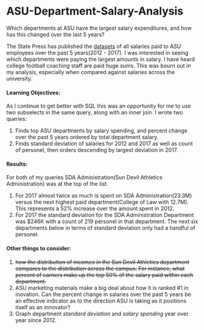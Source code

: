 # ASU-Department-Salary-Analysis
Which departments at ASU have the largest salary expenditures, and how has this changed over the last 5 years?

The State Press has published the [datasets](http://www.statepress.com/article/2017/04/spinvestigative-salary-database) of all salaries paid to ASU employees over the past 5 years(2012 - 2017).  I was interested in seeing which departments were paying the largest amounts in salary.  I have heard college football coaching staff are paid huge sums.  This was bourn out in my analysis, especially when compared against salaries across the university.

#### Learning Objectives:
As I continue to get better with SQL this was an opportunity for me to use two subselects in the same query, along with an inner join.  I wrote two queries:
1. Finds top ASU departments by salary spending, and percent change over the past 5 years ordered by total department salary.
2. Finds standard deviation of salaries for 2012 and 2017 as well as count of personel, then orders descending by largest deviation in 2017.


#### Results:
For both of my queries SDA Administration(Sun Devil Athletics Administration) was at the top of the list.
1.  For 2017 almost twice as much is spent on SDA Administration(23.3M) versus the next highest paid department(College of Law with 12.7M).  This represents a 52% increase over the amount spent in 2012.
2.  For 2017 the standard deviation for the SDA Administration Department was $246K with a count of 219 personel in that department.  The next six departments below in terms of standard deviation only had a handful of personel.

#### Other things to consider: 

1. ~~how the distribution of incomes in the Sun Devil Athletics department compares to the distribution across the campus.  For instance, what percent of earners make up the top 50% of the salary paid within each department.~~
2. ASU marketing materials make a big deal about how it is ranked #1 in inovation.  Can the percent change in salaries over the past 5 years be an effective indicator as to the direction ASU is taking as it positions itself as an innovator?
3. Graph department *standard deviation* and *salary spending* year over year since 2012. 
